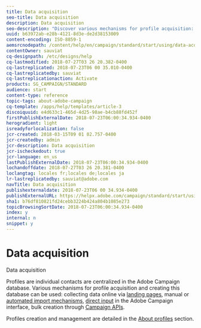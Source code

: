 ```yaml
---
title: Data acquisition
seo-title: Data acquisition
description: Data acquisition
seo-description: "Discover various mechanisms for profile acquisition: online data collection, imports, manual or bulk creation through Campaign APIs."
uuid: b63972ab-e28b-4121-8d3e-de2d38153009
content-encoding: ISO-8859-1
aemsrcnodepath: /content/help/en/campaign/standard/start/using/data-acquisition
contentOwner: sauviat
cq-designpath: /etc/designs/help
cq-lastmodified: 2018-07-27T03 26 20.382-0400
cq-lastreplicated: 2018-07-23T06 00 35.010-0400
cq-lastreplicatedby: sauviat
cq-lastreplicationaction: Activate
products: SG_CAMPAIGN/STANDARD
audience: start
content-type: reference
topic-tags: about-adobe-campaign
cq-template: /apps/help/templates/article-3
discoiquuid: e4d633c1-465d-4d25-98ae-b4cb88fd452f
firstPublishExternalDate: 2018-07-23T06:00:34.934-0400
herogradient: light
isreadyforlocalization: false
jcr-created: 2018-03-15T09 01 02.757-0400
jcr-createdby: admin
jcr-description: Data acquisition
jcr-ischeckedout: true
jcr-language: en_us
lastPublishExternalDate: 2018-07-23T06:00:34.934-0400
lochandoffdate: 2018-07-27T03 26 20.381-0400
loclangtag: locales fr;locales de;locales ja
lr-lastreplicatedby: sauviat@adobe.com
navTitle: Data acquisition
publishexternaldate: 2018-07-23T06 00 34.934-0400
publishExternalURL: https://helpx.adobe.com/campaign/standard/start/using/data-acquisition.html
sha1: b76df810821fd24cebb3224b424a804b1085e273
topicBrowsingSortDate: 2018-07-23T06:00:34.934-0400
index: y
internal: n
snippet: y
---
```


# Data acquisition

Data acquisition

Profiles are individual contacts are centralized in the Adobe Campaign database. Various mechanisms for profile acquisition and creating this database can be used: collecting data online via [landing pages](../../channels/using/about-landing-pages.md), manual or [automated import mechanisms](../../automating/using/about-data-import-and-export.md), [direct input](../../audiences/using/creating-profiles.md) in the Adobe Campaign interface, bulk creation through [Campaign APIs](https://docs.campaign.adobe.com/doc/standard/en/api/ACS_API.html).

Profiles creation and management are detailed in the [About profiles](../../audiences/using/about-profiles.md) section.
